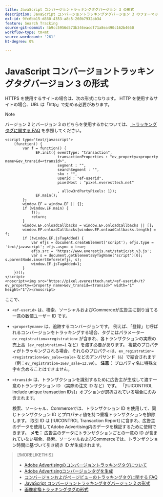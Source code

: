 ```yaml
---
title: JavaScript コンバージョントラッキングタグバージョン 3 の形式
description: JavaScript コンバージョントラッキングタグバージョン 3 のフォーマットを参照します。
exl-id: 9fc6bb15-d880-4353-a8c5-260b7932ab34
feature: Search Tracking
source-git-commit: 4b9cc5956d573b346eacdf71a8ea490c162b4660
workflow-type: tm+mt
source-wordcount: '261'
ht-degree: 0%

---
```


# JavaScript コンバージョントラッキングタグバージョン 3 の形式

HTTPS を使用するサイトの場合は、次の形式になります。 HTTP を使用するサイトの場合、URL は「http」で始める必要があります。

>[!NOTE]
>
>バージョン 2 とバージョン 3 のどちらを使用するかについては、[ トラッキングタグに関する FAQ](/help/search-social-commerce/tracking/faqs-conversion-page-view-tracking-tags.md) を参照してください。

```
<script type='text/javascript'>
    (function() {
        var f = function() {
              EF.init({ eventType: "transaction",
                        transactionProperties : "ev_property=<property name>&ev_transid=<transid>",
                        segment : "",
                        searchSegment : "",
                        sku : "",
                        userid : "ef-userid",
                        pixelHost : "pixel.everesttech.net"
                        
                        , allow3rdPartyPixels: 1});
              EF.main();
        };
        window.EF = window.EF || {};
        if (window.EF.main) {
            f();
            return;
        }
        window.EF.onloadCallbacks = window.EF.onloadCallbacks || [];
        window.EF.onloadCallbacks[window.EF.onloadCallbacks.length] = f;
        if (!window.EF.jsTagAdded) {
            var efjs = document.createElement('script'); efjs.type = 'text/javascript'; efjs.async = true;
            efjs.src = 'https://www.everestjs.net/static/st.v3.js';
            var s = document.getElementsByTagName('script')[0]; s.parentNode.insertBefore(efjs, s);
            window.EF.jsTagAdded=1;
        }
    })();
</script>
<noscript><img src="https://pixel.everesttech.net/<ef-userid>/t?ev_property=<property name>&ev_transid=<transid>" width="1" height="1"/></noscript>
```

ここで、

* `<ef-userid>` は、検索、ソーシャルおよびCommerceが広告主に割り当てる一意の数値ユーザー ID です。

* `<propertyname>` は、追跡するコンバージョンです。 例えば、「登録」と呼ばれるコンバージョンをトラッキングする場合、タグにはパラメーター `ev_registration=<registration>` が含まれ、各トランザクションの実際の売上高（`ev_registration=1` など）を渡す必要があります。 複数のプロパティがトラッキングされる場合、それらのプロパティは、`ev_registration=<registration>&ev_sale=<sale>` などのアンパサンド（`&`）で結合されます（例：`ev_registration=1&ev_sale=12.99`）。 **注意：** プロパティ名に特殊文字を含めることはできません。

* `<transid>` は、トランザクションを識別するために広告主が生成して渡す一意のトランザクション ID （実際の注文 ID など）です。 「[!UICONTROL Include unique transaction IDs]」オプションが選択されている場合にのみ含まれます。

  検索、ソーシャル、Commerceでは、トランザクション ID を使用して、同じトランザクション ID とプロパティ値を持つ重複トランザクションを排除します。 取引 ID は [!UICONTROL Transaction Report] に含まれ、広告主のデータを使用してAdobe Advertising内のデータを検証するために使用できます。 **メモ：** 広告主のデータにトランザクションごとの一意の ID が含まれていない場合、検索、ソーシャルおよびCommerceでは、トランザクション時間に基づいて引き続き ID が生成されます。

<!-- add more links -->

>[!MORELIKETHIS]
>
>* [Adobe Advertisingのコンバージョントラッキングタグについて ](/help/search-social-commerce/tracking/conversion-tracking-advertising.md)
>* [Adobe Advertisingコンバージョンタグを生成 ](/help/search-social-commerce/tools/conversion-tag-generate.md)
>* [ コンバージョンおよびページビューのトラッキングタグに関する FAQ](/help/search-social-commerce/tracking/faqs-conversion-page-view-tracking-tags.md)
>* [JavaScript コンバージョントラッキングタグバージョン 2 の形式 ](format-conversion-tag-jsv2.md)
>* [ 画像変換トラッキングタグの形式 ](format-conversion-tag-image.md)

